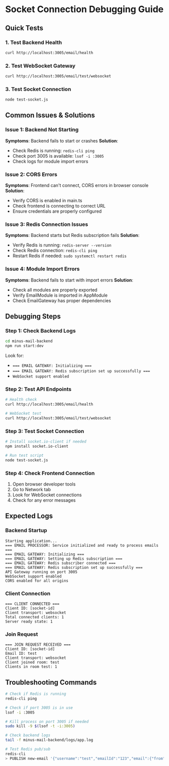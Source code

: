 # Socket Connection Debugging Guide

## Quick Tests

### 1. Test Backend Health
```bash
curl http://localhost:3005/email/health
```

### 2. Test WebSocket Gateway
```bash
curl http://localhost:3005/email/test/websocket
```

### 3. Test Socket Connection
```bash
node test-socket.js
```

## Common Issues & Solutions

### Issue 1: Backend Not Starting
**Symptoms**: Backend fails to start or crashes
**Solution**: 
- Check Redis is running: `redis-cli ping`
- Check port 3005 is available: `lsof -i :3005`
- Check logs for module import errors

### Issue 2: CORS Errors
**Symptoms**: Frontend can't connect, CORS errors in browser console
**Solution**: 
- Verify CORS is enabled in main.ts
- Check frontend is connecting to correct URL
- Ensure credentials are properly configured

### Issue 3: Redis Connection Issues
**Symptoms**: Backend starts but Redis subscription fails
**Solution**:
- Verify Redis is running: `redis-server --version`
- Check Redis connection: `redis-cli ping`
- Restart Redis if needed: `sudo systemctl restart redis`

### Issue 4: Module Import Errors
**Symptoms**: Backend fails to start with import errors
**Solution**:
- Check all modules are properly exported
- Verify EmailModule is imported in AppModule
- Check EmailGateway has proper dependencies

## Debugging Steps

### Step 1: Check Backend Logs
```bash
cd minus-mail-backend
npm run start:dev
```

Look for:
- `=== EMAIL GATEWAY: Initializing ===`
- `=== EMAIL GATEWAY: Redis subscription set up successfully ===`
- `WebSocket support enabled`

### Step 2: Test API Endpoints
```bash
# Health check
curl http://localhost:3005/email/health

# WebSocket test
curl http://localhost:3005/email/test/websocket
```

### Step 3: Test Socket Connection
```bash
# Install socket.io-client if needed
npm install socket.io-client

# Run test script
node test-socket.js
```

### Step 4: Check Frontend Connection
1. Open browser developer tools
2. Go to Network tab
3. Look for WebSocket connections
4. Check for any error messages

## Expected Logs

### Backend Startup
```
Starting application...
=== EMAIL PROCESSOR: Service initialized and ready to process emails ===
=== EMAIL GATEWAY: Initializing ===
=== EMAIL GATEWAY: Setting up Redis subscription ===
=== EMAIL GATEWAY: Redis subscriber connected ===
=== EMAIL GATEWAY: Redis subscription set up successfully ===
API Gateway running on port 3005
WebSocket support enabled
CORS enabled for all origins
```

### Client Connection
```
=== CLIENT CONNECTED ===
Client ID: [socket-id]
Client transport: websocket
Total connected clients: 1
Server ready state: 1
```

### Join Request
```
=== JOIN REQUEST RECEIVED ===
Client ID: [socket-id]
Email ID: test
Client transport: websocket
Client joined room: test
Clients in room test: 1
```

## Troubleshooting Commands

```bash
# Check if Redis is running
redis-cli ping

# Check if port 3005 is in use
lsof -i :3005

# Kill process on port 3005 if needed
sudo kill -9 $(lsof -t -i:3005)

# Check backend logs
tail -f minus-mail-backend/logs/app.log

# Test Redis pub/sub
redis-cli
> PUBLISH new-email '{"username":"test","emailId":"123","email":{"from":"test@example.com","subject":"Test"}}'
``` 